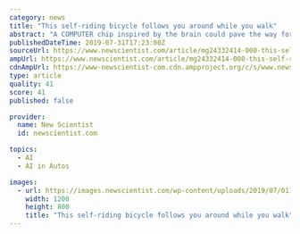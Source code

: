 ```yaml
---
category: news
title: "This self-riding bicycle follows you around while you walk"
abstract: "A COMPUTER chip inspired by the brain could pave the way for artificial intelligence with a broader range of abilities. The chip has been used to control an autonomous bicycle, but one day it might power self-driving cars and smart robots. Shi Luping at ..."
publishedDateTime: 2019-07-31T17:23:00Z
sourceUrl: https://www.newscientist.com/article/mg24332414-000-this-self-riding-bicycle-follows-you-around-while-you-walk/
ampUrl: https://www.newscientist.com/article/mg24332414-000-this-self-riding-bicycle-follows-you-around-while-you-walk/amp/
cdnAmpUrl: https://www-newscientist-com.cdn.ampproject.org/c/s/www.newscientist.com/article/mg24332414-000-this-self-riding-bicycle-follows-you-around-while-you-walk/amp/
type: article
quality: 41
score: 41
published: false

provider:
  name: New Scientist
  id: newscientist.com

topics:
  - AI
  - AI in Autos

images:
  - url: https://images.newscientist.com/wp-content/uploads/2019/07/01103053/photo-2-for-new-scientist.jpg
    width: 1200
    height: 800
    title: "This self-riding bicycle follows you around while you walk"
---
```


